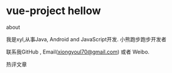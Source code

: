 # vue-project hellow

about

我是xyl,从事Java, Android and JavaScript开发. 小熊跑步跑步开发者

联系我GitHub , Email(xiongyoul70@gmail.com) 或者 Weibo.

热评文章
